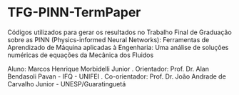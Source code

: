 # TFG-PINN-TermPaper
Códigos utilizados para gerar os resultados no Trabalho Final de Graduação sobre as PINN (Physics-informed Neural Networks): Ferramentas de Aprendizado de Máquina
aplicadas à Engenharia: Uma análise de soluções numéricas de equações da Mecânica dos Fluidos

Aluno: Marcos Henrique Morbidelli Junior
.
Orientador: Prof. Dr. Alan Bendasoli Pavan - IFQ - UNIFEI
.
Co-orientador: Prof. Dr. João Andrade de Carvalho Junior - UNESP/Guaratinguetá
